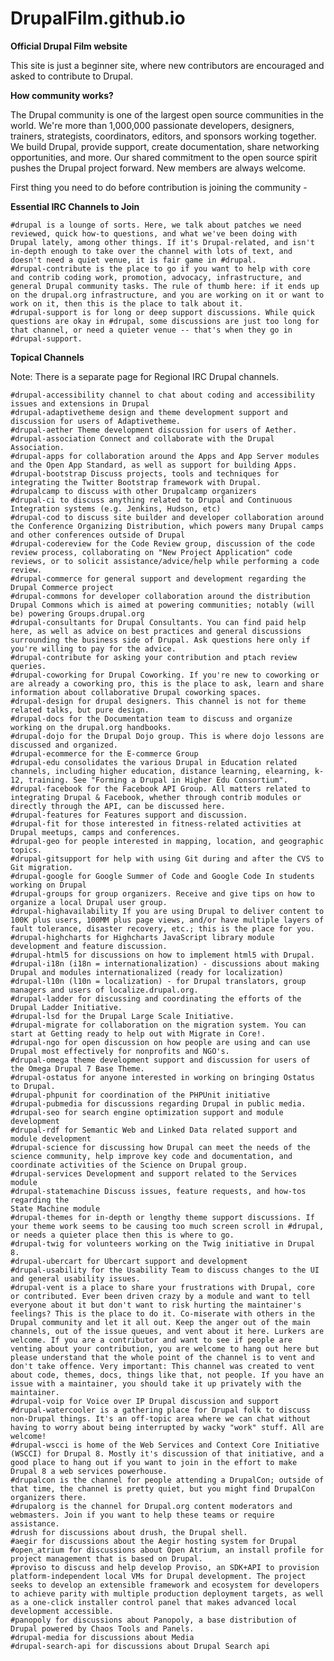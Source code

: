 # DrupalFilm.github.io
__Official Drupal Film website__ 

This site is just a beginner site, where new contributors are encouraged and asked to contribute to Drupal.

**How community works?**

The Drupal community is one of the largest open source communities in the world. We're more than 1,000,000 passionate developers, designers, trainers, strategists, coordinators, editors, and sponsors working together. We build Drupal, provide support, create documentation, share networking opportunities, and more. Our shared commitment to the open source spirit pushes the Drupal project forward. New members are always welcome. 

First thing you need to do before contribution is joining the community - 

**Essential IRC Channels to Join**

    #drupal is a lounge of sorts. Here, we talk about patches we need reviewed, quick how-to questions, and what we've been doing with Drupal lately, among other things. If it's Drupal-related, and isn't in-depth enough to take over the channel with lots of text, and doesn't need a quiet venue, it is fair game in #drupal.
    #drupal-contribute is the place to go if you want to help with core and contrib coding work, promotion, advocacy, infrastructure, and general Drupal community tasks. The rule of thumb here: if it ends up on the drupal.org infrastructure, and you are working on it or want to work on it, then this is the place to talk about it.
    #drupal-support is for long or deep support discussions. While quick questions are okay in #drupal, some discussions are just too long for that channel, or need a quieter venue -- that's when they go in #drupal-support.

**Topical Channels**

Note: There is a separate page for Regional IRC Drupal channels.

    #drupal-accessibility channel to chat about coding and accessibility issues and extensions in Drupal
    #drupal-adaptivetheme design and theme development support and discussion for users of Adaptivetheme.
    #drupal-aether Theme development discussion for users of Aether.
    #drupal-association Connect and collaborate with the Drupal Association.
    #drupal-apps for collaboration around the Apps and App Server modules and the Open App Standard, as well as support for building Apps.
    #drupal-bootstrap Discuss projects, tools and techniques for integrating the Twitter Bootstrap framework with Drupal.
    #drupalcamp to discuss with other Drupalcamp organizers
    #drupal-ci to discuss anything related to Drupal and Continuous Integration systems (e.g. Jenkins, Hudson, etc)
    #drupal-cod to discuss site builder and developer collaboration around the Conference Organizing Distribution, which powers many Drupal camps and other conferences outside of Drupal
    #drupal-codereview for the Code Review group, discussion of the code review process, collaborating on "New Project Application" code reviews, or to solicit assistance/advice/help while performing a code review.
    #drupal-commerce for general support and development regarding the Drupal Commerce project
    #drupal-commons for developer collaboration around the distribution Drupal Commons which is aimed at powering communities; notably (will be) powering Groups.drupal.org
    #drupal-consultants for Drupal Consultants. You can find paid help here, as well as advice on best practices and general discussions surrounding the business side of Drupal. Ask questions here only if you're willing to pay for the advice.
    #drupal-contribute for asking your contribution and ptach review queries.
    #drupal-coworking for Drupal Coworking. If you're new to coworking or are already a coworking pro, this is the place to ask, learn and share information about collaborative Drupal coworking spaces.
    #drupal-design for drupal designers. This channel is not for theme related talks, but pure design.
    #drupal-docs for the Documentation team to discuss and organize working on the drupal.org handbooks.
    #drupal-dojo for the Drupal Dojo group. This is where dojo lessons are discussed and organized.
    #drupal-ecommerce for the E-commerce Group
    #drupal-edu consolidates the various Drupal in Education related channels, including higher education, distance learning, elearning, k-12, training. See "Forming a Drupal in Higher Edu Consortium".
    #drupal-facebook for the Facebook API Group. All matters related to integrating Drupal & Facebook, whether through contrib modules or directly through the API, can be discussed here.
    #drupal-features for Features support and discussion.
    #drupal-fit for those interested in fitness-related activities at Drupal meetups, camps and conferences.
    #drupal-geo for people interested in mapping, location, and geographic topics.
    #drupal-gitsupport for help with using Git during and after the CVS to Git migration.
    #drupal-google for Google Summer of Code and Google Code In students working on Drupal
    #drupal-groups for group organizers. Receive and give tips on how to organize a local Drupal user group.
    #drupal-highavailability If you are using Drupal to deliver content to 100K plus users, 100MM plus page views, and/or have multiple layers of fault tolerance, disaster recovery, etc.; this is the place for you.
    #drupal-highcharts for Highcharts JavaScript library module development and feature discussion.
    #drupal-html5 for discussions on how to implement html5 with Drupal.
    #drupal-i18n (i18n = internationalization) - discussions about making Drupal and modules internationalized (ready for localization)
    #drupal-l10n (l10n = localization) - for Drupal translators, group managers and users of localize.drupal.org.
    #drupal-ladder for discussing and coordinating the efforts of the Drupal Ladder Initiative.
    #drupal-lsd for the Drupal Large Scale Initiative.
    #drupal-migrate for collaboration on the migration system. You can start at Getting ready to help out with Migrate in Core!.
    #drupal-ngo for open discussion on how people are using and can use Drupal most effectively for nonprofits and NGO's.
    #drupal-omega theme development support and discussion for users of the Omega Drupal 7 Base Theme.
    #drupal-ostatus for anyone interested in working on bringing Ostatus to Drupal.
    #drupal-phpunit for coordination of the PHPUnit initiative
    #drupal-pubmedia for discussions regarding Drupal in public media.
    #drupal-seo for search engine optimization support and module development
    #drupal-rdf for Semantic Web and Linked Data related support and module development
    #drupal-science for discussing how Drupal can meet the needs of the science community, help improve key code and documentation, and coordinate activities of the Science on Drupal group.
    #drupal-services Development and support related to the Services module
    #drupal-statemachine Discuss issues, feature requests, and how-tos regarding the
    State Machine module
    #drupal-themes for in-depth or lengthy theme support discussions. If your theme work seems to be causing too much screen scroll in #drupal, or needs a quieter place then this is where to go.
    #drupal-twig for volunteers working on the Twig initiative in Drupal 8.
    #drupal-ubercart for Ubercart support and development
    #drupal-usability for the Usability Team to discuss changes to the UI and general usability issues.
    #drupal-vent is a place to share your frustrations with Drupal, core or contributed. Ever been driven crazy by a module and want to tell everyone about it but don't want to risk hurting the maintainer's feelings? This is the place to do it. Co-miserate with others in the Drupal community and let it all out. Keep the anger out of the main channels, out of the issue queues, and vent about it here. Lurkers are welcome. If you are a contributor and want to see if people are venting about your contribution, you are welcome to hang out here but please understand that the whole point of the channel is to vent and don't take offence. Very important: This channel was created to vent about code, themes, docs, things like that, not people. If you have an issue with a maintainer, you should take it up privately with the maintainer.
    #drupal-voip for Voice over IP Drupal discussion and support
    #drupal-watercooler is a gathering place for Drupal folk to discuss non-Drupal things. It's an off-topic area where we can chat without having to worry about being interrupted by wacky "work" stuff. All are welcome!
    #drupal-wscci is home of the Web Services and Context Core Initiative (WSCCI) for Drupal 8. Mostly it's discussion of that initiative, and a good place to hang out if you want to join in the effort to make Drupal 8 a web services powerhouse.
    #drupalcon is the channel for people attending a DrupalCon; outside of that time, the channel is pretty quiet, but you might find DrupalCon organizers there.
    #drupalorg is the channel for Drupal.org content moderators and webmasters. Join if you want to help these teams or require assistance.
    #drush for discussions about drush, the Drupal shell.
    #aegir for discussions about the Aegir hosting system for Drupal
    #open_atrium for discussions about Open Atrium, an install profile for project management that is based on Drupal.
    #proviso to discuss and help develop Proviso, an SDK+API to provision platform-independent local VMs for Drupal development. The project seeks to develop an extensible framework and ecosystem for developers to achieve parity with multiple production deployment targets, as well as a one-click installer control panel that makes advanced local development accessible.
    #panopoly for discussions about Panopoly, a base distribution of Drupal powered by Chaos Tools and Panels.
    #drupal-media for discussions about Media
    #drupal-search-api for discussions about Drupal Search api


